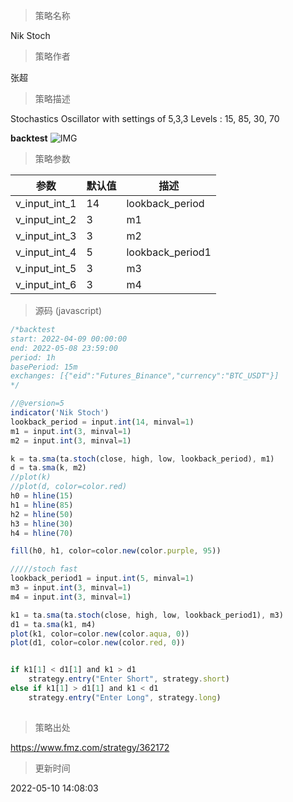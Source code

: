 
> 策略名称

Nik Stoch

> 策略作者

张超

> 策略描述

Stochastics Oscillator with settings of 5,3,3
Levels : 15, 85, 30, 70

**backtest**
 ![IMG](https://www.fmz.com/upload/asset/141e589f5b00c84de34.png) 

> 策略参数



|参数|默认值|描述|
|----|----|----|
|v_input_int_1|14|lookback_period|
|v_input_int_2|3|m1|
|v_input_int_3|3|m2|
|v_input_int_4|5|lookback_period1|
|v_input_int_5|3|m3|
|v_input_int_6|3|m4|


> 源码 (javascript)

``` javascript
/*backtest
start: 2022-04-09 00:00:00
end: 2022-05-08 23:59:00
period: 1h
basePeriod: 15m
exchanges: [{"eid":"Futures_Binance","currency":"BTC_USDT"}]
*/

//@version=5
indicator('Nik Stoch')
lookback_period = input.int(14, minval=1)
m1 = input.int(3, minval=1)
m2 = input.int(3, minval=1)

k = ta.sma(ta.stoch(close, high, low, lookback_period), m1)
d = ta.sma(k, m2)
//plot(k)
//plot(d, color=color.red)
h0 = hline(15)
h1 = hline(85)
h2 = hline(50)
h3 = hline(30)
h4 = hline(70)

fill(h0, h1, color=color.new(color.purple, 95))

/////stoch fast
lookback_period1 = input.int(5, minval=1)
m3 = input.int(3, minval=1)
m4 = input.int(3, minval=1)

k1 = ta.sma(ta.stoch(close, high, low, lookback_period1), m3)
d1 = ta.sma(k1, m4)
plot(k1, color=color.new(color.aqua, 0))
plot(d1, color=color.new(color.red, 0))


if k1[1] < d1[1] and k1 > d1
    strategy.entry("Enter Short", strategy.short)
else if k1[1] > d1[1] and k1 < d1
    strategy.entry("Enter Long", strategy.long)
    
```

> 策略出处

https://www.fmz.com/strategy/362172

> 更新时间

2022-05-10 14:08:03
